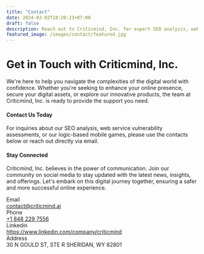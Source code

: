 ```yaml
---
title: "Contact"
date: 2024-02-02T18:20:23+07:00
draft: false
description: Reach out to Criticmind, Inc. for expert SEO analysis, web service vulnerability assessments, and engaging mobile games. Contact us for personalized digital solutions and support.
featured_image: /images/contact/featured.jpg
---
```


# Get in Touch with Criticmind, Inc.

We're here to help you navigate the complexities of the digital world with confidence. Whether you're seeking to enhance your online presence, secure your digital assets, or explore our innovative products, the team at Criticmind, Inc. is ready to provide the support you need.

#### Contact Us Today

For inquiries about our SEO analysis, web service vulnerability assessments, or our logic-based mobile games, please use the contacts below or reach out directly via email.

#### Stay Connected

Criticmind, Inc. believes in the power of communication. Join our community on social media to stay updated with the latest news, insights, and offerings. Let's embark on this digital journey together, ensuring a safer and more successful online experience.

<div>
  <div class="grid grid-cols-1 gap-x-8 gap-y-6 sm:grid-cols-3">
    <div>
      <label class="block text-sm font-semibold leading-6 text-white">Email</label>
    </div>
    <div class="sm:col-span-2">
      <a href="mailto:contact@criticmind.ai">contact@criticmind.ai</a>
    </div>
    <div>
      <label class="block text-sm font-semibold leading-6 text-white">Phone</label>
    </div>
    <div class="sm:col-span-2">
      <a href="tel:+18482297556">+1 848 229 7556</a>
    </div>
    <div>
      <label class="block text-sm font-semibold leading-6 text-white">Linkedin</label>
    </div>
    <div class="sm:col-span-2">
      <a href="https://www.linkedin.com/company/criticmind" target="_blank">https://www.linkedin.com/company/criticmind</a>
    </div>
    <div>
      <label class="block text-sm font-semibold leading-6 text-white">Address</label>
    </div>
    <div class="sm:col-span-2">
      30 N GOULD ST, STE R SHERIDAN, WY 82801
    </div>
  </div>
</div>
